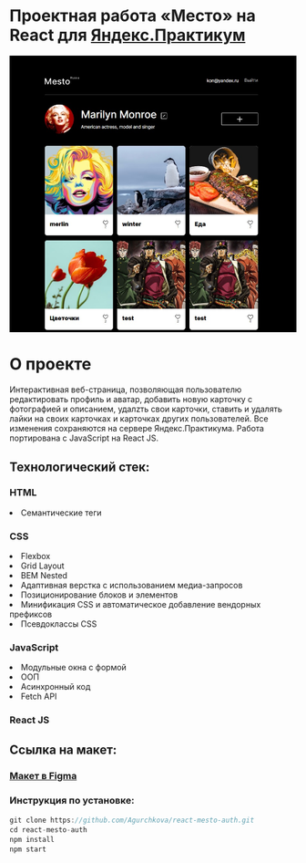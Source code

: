 # Проектная работа «Место» на React для <a href="https://practicum.yandex.ru/">Яндекс.Практикум</a>
<img align="center" src="https://github.com/Agurchkova/Agurchkova/blob/main/mesto-react-auth.jpg" alt="Mesto" width="800"/>

# О проекте
Интерактивная веб-страница, позволяющая пользователю редактировать профиль и аватар,
добавить новую карточку с фотографией и описанием, удалzть свои карточки,
ставить и удалять лайки на своих карточках и карточках других пользователей. Все изменения 
сохраняются на сервере Яндекс.Практикума. Работа портирована с JavaScript на React JS.

## Технологический стек:

### HTML
<li>Семантические теги</li>

### СSS
<li>Flexbox</li>
<li>Grid Layout</li>
<li>BEM Nested</li>
<li>Адаптивная верстка с использованием медиа-запросов</li>
<li>Позиционирование блоков и элементов</li>
<li>Минификация CSS и автоматическое добавление вендорных префиксов</li>
<li>Псевдоклассы CSS</li>

### JavaScript
<li>Модульные окна с формой</li>
<li>ООП</li>
<li>Асинхронный код</li>
<li>Fetch API</li>

### React JS

## Ссылка на макет:
### <a href="https://www.figma.com/file/5H3gsn5lIGPwzBPby9jAOo/JavaScript.-Sprint-12?node-id=4453%3A324&t=y2f6cT9X8vdMccxY-1">Макет в Figma</a>

### Инструкция по установке:
```ts
git clone https://github.com/Agurchkova/react-mesto-auth.git
cd react-mesto-auth
npm install
npm start
```
